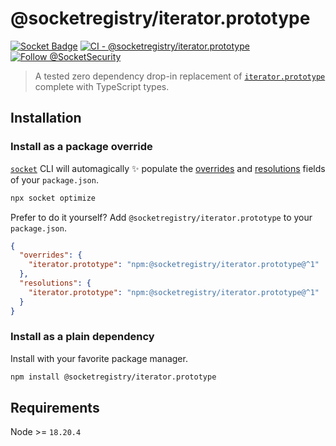 # @socketregistry/iterator.prototype

[![Socket Badge](https://socket.dev/api/badge/npm/package/@socketregistry/iterator.prototype)](https://socket.dev/npm/package/@socketregistry/iterator.prototype)
[![CI - @socketregistry/iterator.prototype](https://github.com/SocketDev/socket-registry-js/actions/workflows/test.yml/badge.svg)](https://github.com/SocketDev/socket-registry-js/actions/workflows/test.yml)
[![Follow @SocketSecurity](https://img.shields.io/twitter/follow/SocketSecurity?style=social)](https://twitter.com/SocketSecurity)

> A tested zero dependency drop-in replacement of
> [`iterator.prototype`](https://socket.dev/npm/package/iterator.prototype)
> complete with TypeScript types.

## Installation

### Install as a package override

[`socket`](https://socket.dev/npm/package/socket) CLI will automagically
:sparkles: populate the
[overrides](https://docs.npmjs.com/cli/v9/configuring-npm/package-json#overrides)
and [resolutions](https://yarnpkg.com/configuration/manifest#resolutions) fields
of your `package.json`.

```sh
npx socket optimize
```

Prefer to do it yourself? Add `@socketregistry/iterator.prototype` to your
`package.json`.

```json
{
  "overrides": {
    "iterator.prototype": "npm:@socketregistry/iterator.prototype@^1"
  },
  "resolutions": {
    "iterator.prototype": "npm:@socketregistry/iterator.prototype@^1"
  }
}
```

### Install as a plain dependency

Install with your favorite package manager.

```sh
npm install @socketregistry/iterator.prototype
```

## Requirements

Node >= `18.20.4`
